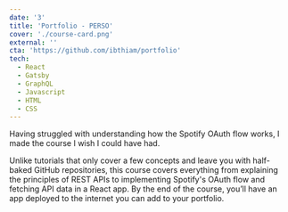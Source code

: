 ```yaml
---
date: '3'
title: 'Portfolio - PERSO'
cover: './course-card.png'
external: ''
cta: 'https://github.com/ibthiam/portfolio'
tech:
  - React
  - Gatsby
  - GraphQL
  - Javascript
  - HTML
  - CSS
---
```


Having struggled with understanding how the Spotify OAuth flow works, I made the course I wish I could have had.

Unlike tutorials that only cover a few concepts and leave you with half-baked GitHub repositories, this course covers everything from explaining the principles of REST APIs to implementing Spotify's OAuth flow and fetching API data in a React app. By the end of the course, you’ll have an app deployed to the internet you can add to your portfolio.
